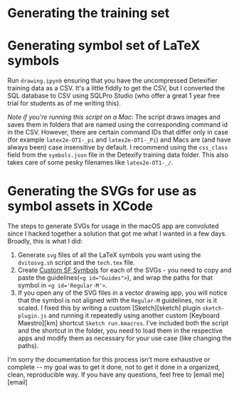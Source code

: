# Generating the training set

# Generating symbol set of LaTeX symbols

Run `drawing.ipynb` ensuring that you have the uncompressed Detexifier training
data as a CSV. It's a little fiddly to get the CSV, but I converted the SQL
database to CSV using SQLPro Studio (who offer a great 1 year free trial for
students as of me writing this).

*Note if you're running this script on a Mac*: The script draws images and saves
them in folders that are named using the corresponding command id in the CSV.
However, there are certain command IDs that differ only in case (for example
`latex2e-OT1-_pi` and `latex2e-OT1-_Pi`) and Macs are (and have always been)
case insensitive by default. I recommend using the `css_class` field from the
`symbols.json` file in the Detexify training data folder. This also takes care
of some pesky filenames like `latex2e-OT1-_/`.

# Generating the SVGs for use as symbol assets in XCode

The steps to generate SVGs for usage in the macOS app are convoluted since I hacked 
together a solution that got me what I wanted in a few days. Broadly, this is what 
I did:

1. Generate `svg` files of all the LaTeX symbols you want using the `dvitosvg.sh` 
script and the `tech.tex` file.
2. Create [Custom SF Symbols][apple-sf] for each of the SVGs - you need to 
copy and paste the guidelines(`<g id="Guides">`), and wrap the paths for that symbol 
in  `<g id='Regular-M'>`.
3. If you open any of the SVG files in a vector drawing app, you will notice that 
the symbol is not aligned with the `Regular-M` guidelines, nor is it scaled. I fixed 
this by writing a custom [Sketch][sketch] plugin `sketch-plugin.js` and running 
it repeatedly using another custom [Keyboard Maestro][km] shortcut 
`Sketch run.kmacros`. I've included both the script and the shortcut in the folder, 
you need to load them in the respective apps and modify them as necessary for your 
use case (like changing the paths).

I'm sorry the documentation for this process isn't more exhaustive or complete -- 
my goal was to get it done, not to get it done in a organized, clean, reproducible 
way. If you have any questions, feel free to [email me][email]


<!-- Links -->
[apple-sf]: https://developer.apple.com/documentation/xcode/creating_custom_symbol_images_for_your_app